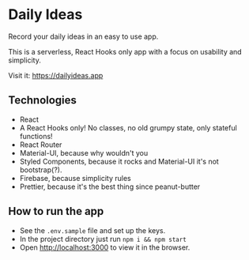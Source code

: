 # Daily Ideas
Record your daily ideas in an easy to use app.

This is a serverless, React Hooks only app with a focus on usability and simplicity.

Visit it: https://dailyideas.app

## Technologies
* React
* A React Hooks only! No classes, no old grumpy state, only stateful functions!
* React Router
* Material-UI, because why wouldn't you
* Styled Components, because it rocks and Material-UI it's not bootstrap(?).
* Firebase, because simplicity rules
* Prettier, because it's the best thing since peanut-butter

## How to run the app

* See the `.env.sample` file and set up the keys.
* In the project directory just run `npm i && npm start`
* Open [http://localhost:3000](http://localhost:3000) to view it in the browser.
